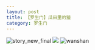 ```yaml
---
layout: post
title: 【罗生门】瓜田里的猹
category: 罗生门
---
```

![story_new_final](http://rbwl8nwm4.hd-bkt.clouddn.com/img/story_new_final_0322.png)
![](http://ran7ztk3m.hd-bkt.clouddn.com/img/watermelon-220513-1.png)
![wanshan](http://rbwl8nwm4.hd-bkt.clouddn.com/img/wanshan.png)
  




